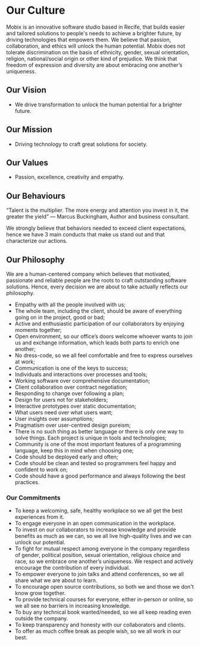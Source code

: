 # Our Culture

Mobix is an innovative software studio based in Recife, that builds easier and tailored solutions to people's needs to achieve a brighter future, by driving technologies that empowers them. We believe that passion, collaboration, and ethics will unlock the human potential. Mobix does not tolerate discrimination on the basis of ethnicity, gender, sexual orientation, religion, national/social origin or other kind of prejudice. We think that freedom of expression and diversity are about embracing one another’s uniqueness.

## Our Vision

* We drive transformation to unlock the human potential for a brighter future.

## Our Mission

* Driving technology to craft great solutions for society.

## Our Values

* Passion, excellence, creativity and empathy.

## Our Behaviours

“Talent is the multiplier. The more energy and attention you invest in it, the greater the yield” — Marcus Buckingham, Author and business consultant.

We strongly believe that behaviors needed to exceed client expectations, hence we have 3 main conducts that make us stand out and that characterize our actions.

## Our Philosophy

We are a human-centered company which believes that motivated, passionate and reliable people are the roots to craft outstanding software solutions. Hence, every decision we are about to take actually reflects our philosophy.

* Empathy with all the people involved with us;
* The whole team, including the client, should be aware of everything going on in the project, good or bad;
* Active and enthusiastic participation of our collaborators by enjoying moments together;
* Open environment, so our office’s doors welcome whoever wants to join us and exchange information, which leads both parts to enrich one another;
* No dress-code, so we all feel comfortable and free to express ourselves at work;
* Communication is one of the keys to success;
* Individuals and interactions over processes and tools;
* Working software over comprehensive documentation;
* Client collaboration over contract negotiation;
* Responding to change over following a plan;
* Design for users not for stakeholders;
* Interactive prototypes over static documentation;
* What users need over what users want;
* User insights over assumptions;
* Pragmatism over user-centred design pureism;
* There is no such thing as better language or there is only one way to solve things. Each project is unique in tools and technologies;
* Community is one of the most important features of a programming language, keep this in mind when choosing one;
* Code should be deployed early and often;
* Code should be clean and tested so programmers feel happy and confident to work on;
* Code should have a good performance and always following the best practices.

### Our Commitments

* To keep a welcoming, safe, healthy workplace so we all get the best experiences from it. 
* To engage everyone in an open communication in the workplace.
* To invest on our collaborators to increase knowledge and provide benefits as much as we can, so we all live high-quality lives and we can unlock our potential.
* To fight for mutual respect among everyone in the company regardless of gender, political position, sexual orientation, religious choice and race, so we embrace one another’s uniqueness. We respect and actively encourage the contribution of every individual.
* To empower everyone to join talks and attend conferences, so we all share what we are about to learn.
* To encourage open source contributions, so both we and those we don't know grow together.
* To provide technical courses for everyone, either in-person or online, so we all see no barriers in increasing knowledge.
* To buy any technical book wanted/needed, so we all keep reading even outside the company.
* To keep transparency and honesty with our collaborators and clients.
* To offer as much coffee break as people wish, so we all work in our best.

